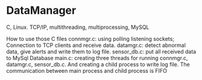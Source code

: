 # DataManager
C, Linux. TCP/IP, multithreading, multiprocessing, MySQL

How to use those C files
connmgr.c: using polling listening sockets; Connection to TCP clients and receive data.
datamgr.c: detect abnormal data, give alerts and write them to log file.
sensor_db.c: put all received data to MySql Database
main.c: creating three threads for running connmgr.c, datamgr.c, sensor_db.c. And creating a child process to write log file. 
        The communication between main process and child process is FIFO
